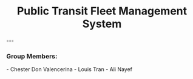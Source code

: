 <h1 align="center">Public Transit Fleet Management System</h1>
---
<h3>Group Members:</h3>
- Chester Don Valencerina
- Louis Tran
- Ali Nayef
